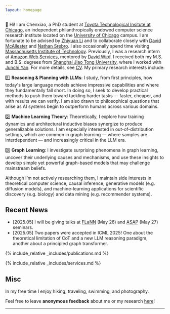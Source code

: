 ```yaml
---
layout: homepage
---
```


🤗 Hi! I am Chenxiao, a PhD student at [Toyota Technological Insitute at Chicago](https://www.ttic.edu), an independent philanthropically endowed computer science research institute located on the [University of Chicago](https://www.uchicago.edu/en) campus. I am fortunate to be advised by [Zhiyuan Li](http://zhiyuanli.ttic.edu) and to collaborate closely with [David McAllester](https://home.ttic.edu/~dmcallester/) and [Nathan Srebro](https://nati.ttic.edu). I also occasionally spend time visiting [Massachusetts Institute of Technology](https://www.mit.edu). Previously, I was a research intern at [Amazon Web Services](https://www.amazonaws.cn/en/ailab/), mentored by [David Wipf](http://www.davidwipf.com/). I received both my M.S. and B.S. degrees from [Shanghai Jiao Tong University](https://en.sjtu.edu.cn), where I worked with [Junchi Yan](https://thinklab.sjtu.edu.cn). For more details, see [CV](/assets/files/CV.pdf). My primary research interests include:

1️⃣ **Reasoning & Planning with LLMs**: I study, from first principles, how today's large language models achieve impressive capabilities and where they fundamentally fall short. In doing so, I seek to develop practical methods to push them toward tackling harder tasks — faster, cheaper, and with results we can verify. I am also drawn to philosophical questions that arise as AI systems begin to outperform humans across various domains.

2️⃣ **Machine Learning Theory**: Theoretically, I explore how training dynamics and architectural inductive biases synergize to produce generalizable solutions. I am especially interested in out-of-distribution settings, which are common in graph learning — where samples are interdependent — and increasingly critical in the LLM era.

3️⃣ **Graph Learning**: I investigate surprising phenomena in graph learning, uncover their underlying causes and mechanisms, and use these insights to develop simple yet powerful graph-based models that may challenge mainstream beliefs.

Although I’m not actively researching them, I maintain side interests in theoretical computer science, causal inference, generative models (e.g. diffusion models), and machine-learning applications for scientific discovery (e.g. biology) and data mining (e.g. recommender systems).

## Recent News

* [2025.05] I will be giving talks at [FLaNN](https://flann.super.site) (May 26) and [ASAP](https://asap-seminar.github.io) (May 27) seminars.
* [2025.05] Two papers were accepted in ICML 2025! One about the theoretical limitation of CoT and a new LLM reasoning paradigm, another about a principled graph transformer.

{% include_relative _includes/publications.md %}

{% include_relative _includes/services.md %}

## Misc

In my free time I enjoy hiking, traveling, swimming, and photography. 

Feel free to leave **anonymous feedback** about me or my research [here](https://docs.google.com/forms/d/e/1FAIpQLSd1s2ONOSgNSGDHgzjVmSEOGyPPU6oIA_tPtylzry4PLKWylA/viewform)!

---

